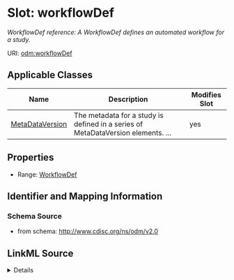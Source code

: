 # Slot: workflowDef


_WorkflowDef reference: A WorkflowDef defines an automated workflow for a study._



URI: [odm:workflowDef](http://www.cdisc.org/ns/odm/v2.0/workflowDef)



<!-- no inheritance hierarchy -->




## Applicable Classes

| Name | Description | Modifies Slot |
| --- | --- | --- |
[MetaDataVersion](MetaDataVersion.md) | The metadata for a study is defined in a series of MetaDataVersion elements. ... |  yes  |







## Properties

* Range: [WorkflowDef](WorkflowDef.md)





## Identifier and Mapping Information







### Schema Source


* from schema: http://www.cdisc.org/ns/odm/v2.0




## LinkML Source

<details>
```yaml
name: workflowDef
description: 'WorkflowDef reference: A WorkflowDef defines an automated workflow for
  a study.'
from_schema: http://www.cdisc.org/ns/odm/v2.0
rank: 1000
identifier: false
alias: workflowDef
domain_of:
- MetaDataVersion
range: WorkflowDef

```
</details>